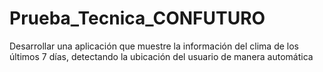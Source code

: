 # Prueba_Tecnica_CONFUTURO
Desarrollar una aplicación que muestre la información del clima de los últimos 7 días, detectando la ubicación del usuario de manera automática
